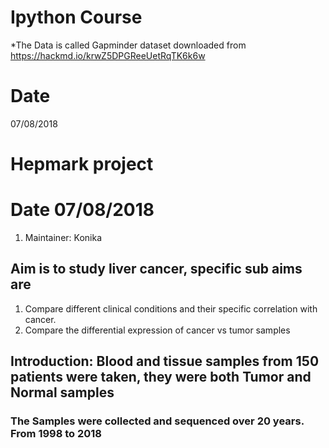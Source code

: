 # Ipython Course
*The Data is called Gapminder dataset downloaded from https://hackmd.io/krwZ5DPGReeUetRqTK6k6w

# Date 
07/08/2018

# Hepmark project
# Date 07/08/2018
1. Maintainer: Konika 
## Aim is to study liver cancer, specific sub aims are 
1. Compare different clinical conditions and their specific correlation with cancer.
2. Compare the differential expression of cancer vs tumor samples

## Introduction: Blood and tissue samples from 150 patients were taken, they were both Tumor and Normal samples
### The Samples were collected and sequenced over 20 years. From 1998 to 2018

